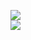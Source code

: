 [![](https://img.shields.io/badge/Made%20With-Github%20Spray-lightgrey.svg?style=for-the-badge&logo=github)](https://github.com/Annihil/github-spray#32096)  
[![](https://i.imgur.com/2DrTn0Z.gif)](https://github.com/Annihil/github-spray)